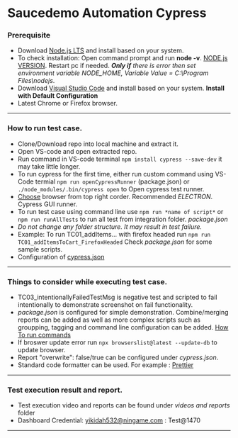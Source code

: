 # Saucedemo Automation Cypress

### Prerequisite 
  - Download [Node.js LTS](https://nodejs.org/en/) and install based on your system.
  - To check installation: Open command prompt and run **node -v**. [NODE.js VERSION](https://ibb.co/tZy3X2b). Restart pc if needed. ***Only if** there is error then set environment variable *NODE_HOME*, Variable Value = *C:\Program Files\nodejs**.
  - Download [Visual Studio Code](https://code.visualstudio.com/Download) and install based on your system. **Install with Default Configuration**
  - Latest Chrome or Firefox browser.

------------------------------------------------------------------------------------------------------------

### How to run test case. 
- Clone/Download repo into local machine and extract it.
- Open VS-code and open extracted repo.
- Run command in VS-code terminal `npm install cypress --save-dev` it may take little longer.
- To run cypress for the first time, either run custom command using VS-Code termial `npm run openCypressRunner` (package.json) or `./node_modules/.bin/cypress open` to Open cypress test runner. 
- [Choose](https://ibb.co/HDHL3tF) browser from top right corder. Recommended *ELECTRON*. Cypress GUI runner.
- To run test case using command line use `npm run *name of script*`  or `npm run runAllTests` to run all test from integration folder. *package.json*
- *Do not change any folder structure. It may result in test failure.*
- Example: To run TC01_addItems... with firefox headed run `npm run TC01_addItemsToCart_FirefoxHeaded` Check *package.json* for some sample scripts.
- Configuration of [cypress.json](https://docs.cypress.io/guides/references/configuration#cypress-json)

------------------------------------------------------------------------------------------------------------

### Things to consider while executing test case.

- TC03_intentionallyFailedTestMsg is negative test and scripted to fail intentionally to demonstrate screenshot on fail functionality.
- *package.json* is configured for simple demonstration. Combine/merging reports can be added as well as more complex scripts such as groupping, tagging and command line configuration can be added. [How To run commands](https://docs.cypress.io/guides/guides/command-line#How-to-run-commands)
- If broswer update error run `npx browserslist@latest --update-db` to update browser.
- Report "overwrite": false/true can be configured under *cypress.json*.
- Standard code formatter can be used. For example : [Prettier](https://prettier.io/docs/en/install.html)

------------------------------------------------------------------------------------------------------------

### Test execution result and report. 
- Test execution video and reports can be found under *videos and reports* folder
- Dashboard Credential: yikidah532@ningame.com : Test@1470
------------------------------------------------------------------------------------------------------------
